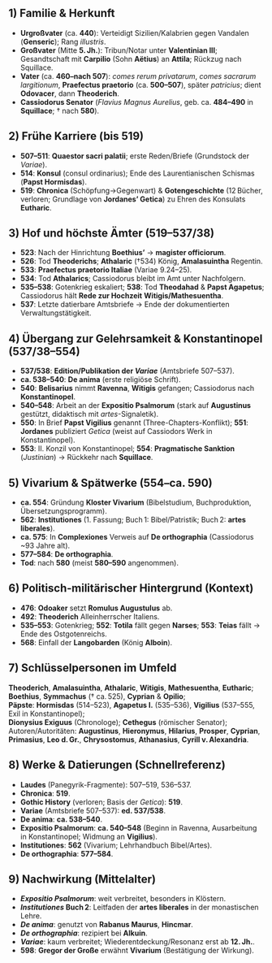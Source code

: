 ## 1) Familie & Herkunft
- **Urgroßvater** (ca. **440**): Verteidigt Sizilien/Kalabrien gegen Vandalen (**Genseric**); Rang *illustris*.
- **Großvater** (Mitte **5. Jh.**): Tribun/Notar unter **Valentinian III**; Gesandtschaft mit **Carpilio** (Sohn **Aëtius**) an **Attila**; Rückzug nach Squillace.
- **Vater** (ca. **460–nach 507**): *comes rerum privatarum*, *comes sacrarum largitionum*, **Praefectus praetorio** (ca. **500–507**), später *patricius*; dient **Odovacer**, dann **Theoderich**.
- **Cassiodorus Senator** (*Flavius Magnus Aurelius*, geb. ca. **484–490** in **Squillace**; † nach **580**).

## 2) Frühe Karriere (bis 519)
- **507–511**: **Quaestor sacri palatii**; erste Reden/Briefe (Grundstock der *Variae*).
- **514**: **Konsul** (consul ordinarius); Ende des Laurentianischen Schismas (**Papst Hormisdas**).
- **519**: **Chronica** (Schöpfung→Gegenwart) & **Gotengeschichte** (12 Bücher, verloren; Grundlage von **Jordanes’ Getica**) zu Ehren des Konsulats **Eutharic**.

## 3) Hof und höchste Ämter (519–537/38)
- **523**: Nach der Hinrichtung **Boethius’** → **magister officiorum**.
- **526**: Tod **Theoderichs**; **Athalaric** (†534) König, **Amalasuintha** Regentin.
- **533**: **Praefectus praetorio Italiae** (Variae 9.24–25).
- **534**: Tod **Athalarics**; Cassiodorus bleibt im Amt unter Nachfolgern.
- **535–538**: Gotenkrieg eskaliert; **538**: Tod **Theodahad** & **Papst Agapetus**; Cassiodorus hält **Rede zur Hochzeit** **Witigis/Mathesuentha**.
- **537**: Letzte datierbare Amtsbriefe → Ende der dokumentierten Verwaltungstätigkeit.

## 4) Übergang zur Gelehrsamkeit & Konstantinopel (537/38–554)
- **537/538**: **Edition/Publikation der *Variae*** (Amtsbriefe 507–537).
- **ca. 538–540**: **De anima** (erste religiöse Schrift).
- **540**: **Belisarius** nimmt **Ravenna**, **Witigis** gefangen; Cassiodorus nach **Konstantinopel**.
- **540–548**: Arbeit an der **Expositio Psalmorum** (stark auf **Augustinus** gestützt, didaktisch mit *artes*-Signaletik).
- **550**: In Brief **Papst Vigilius** genannt (Three-Chapters-Konflikt); **551**: **Jordanes** publiziert *Getica* (weist auf Cassiodors Werk in Konstantinopel).
- **553**: II. Konzil von Konstantinopel; **554**: **Pragmatische Sanktion** (*Justinian*) → Rückkehr nach **Squillace**.

## 5) Vivarium & Spätwerke (554–ca. 590)
- **ca. 554**: Gründung **Kloster Vivarium** (Bibelstudium, Buchproduktion, Übersetzungsprogramm).
- **562**: **Institutiones** (1. Fassung; Buch 1: Bibel/Patristik; Buch 2: **artes liberales**).
- **ca. 575**: In **Complexiones** Verweis auf **De orthographia** (Cassiodorus ~93 Jahre alt).
- **577–584**: **De orthographia**.
- **Tod**: nach **580** (meist **580–590** angenommen).

## 6) Politisch‑militärischer Hintergrund (Kontext)
- **476**: **Odoaker** setzt **Romulus Augustulus** ab.
- **492**: **Theoderich** Alleinherrscher Italiens.
- **535–553**: Gotenkrieg; **552**: **Totila** fällt gegen **Narses**; **553**: **Teias** fällt → Ende des Ostgotenreichs.
- **568**: Einfall der **Langobarden** (König **Alboin**).

## 7) Schlüsselpersonen im Umfeld
**Theoderich**, **Amalasuintha**, **Athalaric**, **Witigis**, **Mathesuentha**, **Eutharic**;  
**Boethius**, **Symmachus** († ca. 525), **Cyprian** & **Opilio**;  
**Päpste**: **Hormisdas** (514–523), **Agapetus I.** (535–536), **Vigilius** (537–555, Exil in Konstantinopel);  
**Dionysius Exiguus** (Chronologe); **Cethegus** (römischer Senator); Autoren/Autoritäten: **Augustinus**, **Hieronymus**, **Hilarius**, **Prosper**, **Cyprian**, **Primasius**, **Leo d. Gr.**, **Chrysostomus**, **Athanasius**, **Cyrill v. Alexandria**.

## 8) Werke & Datierungen (Schnellreferenz)
- **Laudes** (Panegyrik-Fragmente): 507–519, 536–537.
- **Chronica**: **519**.
- **Gothic History** (verloren; Basis der *Getica*): **519**.
- **Variae** (Amtsbriefe 507–537): **ed. 537/538**.
- **De anima**: **ca. 538–540**.
- **Expositio Psalmorum**: **ca. 540–548** (Beginn in Ravenna, Ausarbeitung in Konstantinopel; Widmung an **Vigilius**).
- **Institutiones**: **562** (Vivarium; Lehrhandbuch Bibel/Artes).
- **De orthographia**: **577–584**.

## 9) Nachwirkung (Mittelalter)
- ***Expositio Psalmorum***: weit verbreitet, besonders in Klöstern.
- ***Institutiones* Buch 2**: Leitfaden der **artes liberales** in der monastischen Lehre.
- ***De anima***: genutzt von **Rabanus Maurus**, **Hincmar**.
- ***De orthographia***: rezipiert bei **Alkuin**.
- ***Variae***: kaum verbreitet; Wiederentdeckung/Resonanz erst ab **12. Jh.**.
- **598**: **Gregor der Große** erwähnt **Vivarium** (Bestätigung der Wirkung).